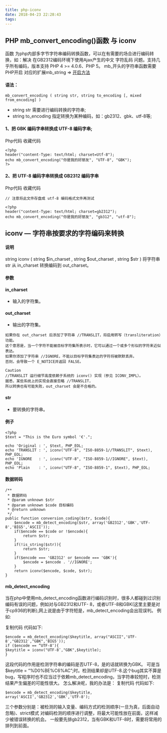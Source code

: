 ```yaml
---
title: php-iconv
date: 2018-04-23 22:28:43
tags:
---
```


## PHP mb_convert_encoding()函数 与 iconv 
函数 为php内部多字节字符串编码转换函数，可以在有需要的场合进行编码转换，如：解决 
在GB2312编码环境下使用Ajax产生的中文 字符乱码 问题。支持几乎所有编码，版本支持 PHP 4 >= 4.0.6、PHP 5。
mb_开头的字符串函数需要PHP开启 对应的扩展mb_string => [开启方法](https://blog.csdn.net/yumenshizhongjingjie/article/details/50569889)

#### 语法：
```
mb_convert_encoding ( string str, string to_encoding [, mixed from_encoding] )
```
- string str 需要进行编码转换的字符串; 
-  string to_encoding 指定转换为某种编码，如：gb2312、gbk、utf-8等;

#### 1、把 GBK 编码字串转换成 UTF-8 编码字串; 
Php代码 收藏代码
```
<?php  
header("content-Type: text/html; charset=Utf-8");  
echo mb_convert_encoding("你是我的好朋友", "UTF-8", "GBK");  
?>
```

#### 2、把 UTF-8 编码字串转换成 GB2312 编码字串 
Php代码 收藏代码 
```
// 注意将此文件存盘成 utf-8 编码格式文件再测试

<?php  
header("content-Type: text/html; charset=gb2312");  
echo mb_convert_encoding("你是我的好朋友", "gb312", "utf-8");  
```
## iconv — 字符串按要求的字符编码来转换
#### 说明
string iconv ( string $in_charset , string $out_charset , string $str )
将字符串 str 从 in_charset 转换编码到 out_charset。

#### 参数
#### in_charset
- 输入的字符集。

#### out_charset
- 输出的字符集。

```
如果你在 out_charset 后添加了字符串 //TRANSLIT，将启用转写（transliteration）功能。
这个意思是，当一个字符不能被目标字符集所表示时，它可以通过一个或多个形似的字符来近似表达。
如果你添加了字符串 //IGNORE，不能以目标字符集表达的字符将被默默丢弃。 
否则，会导致一个 E_NOTICE并返回 FALSE。

Caution
//TRANSLIT 运行细节高度依赖于系统的 iconv() 实现（参见 ICONV_IMPL）。
据悉，某些系统上的实现会直接忽略 //TRANSLIT，
所以转换也有可能失败，out_charset 会是不合格的。
```
#### str
- 要转换的字符串。

#### 例子
```
<?php
$text = "This is the Euro symbol '€'.";

echo 'Original : ', $text, PHP_EOL;
echo 'TRANSLIT : ', iconv("UTF-8", "ISO-8859-1//TRANSLIT", $text), PHP_EOL;
echo 'IGNORE   : ', iconv("UTF-8", "ISO-8859-1//IGNORE", $text), PHP_EOL;
echo 'Plain    : ', iconv("UTF-8", "ISO-8859-1", $text), PHP_EOL;
```

#### 数据转码
    /**
	 * 数据转码
	 * @param unknown $str
	 * @param unknown $code 目标编码
	 * @return unknown
	 */
	public function conversion_coding($str, $code){
		$encode = mb_detect_encoding($str, array('GB2312','GBK','UTF-8','BIG5','ASCII'));
		if($encode == $code or !$encode){
			return $str;
		}
		if(!is_string($str)){
			return $str;
		}
		if($encode === 'GB2312' or $encode === 'GBK'){
			$encode = $encode . '//IGNORE';
		}
		return iconv($encode, $code, $str);
	}
	
#### mb_detect_encoding

   当在php中使用mb_detect_encoding函数进行编码识别时，很多人都碰到过识别编码有误的问题，例如对与GB2312和UTF- 8，或者UTF-8和GBK(这里主要是对于cp936的判断),网上说是由于字符短是，mb_detect_encoding会出现误判。 
例如: 

复制代码 代码如下:

```
$encode = mb_detect_encoding($keytitle, array("ASCII",'UTF-8′,"GB2312′,"GBK",'BIG5′)); 
if ($encode == “UTF-8″){ 
$keytitle = iconv("UTF-8″,"GBK",$keytitle); 
} 
```
这段代码的作用是检测字符串的编码是否UTF-8，是的话就转换为GBK。 
可是当 $keytitle = “%D0%BE%C6%AC”;时。检测结果却是UTF-8.这个bug其实不算是bug，写程序时也不应当过于依赖mb_detect_encoding，当字符串较短时，检测结果产生偏差的可能性很大。 
怎么解决呢，我的办法是： 
复制代码 代码如下:

```
$encode = mb_detect_encoding($keytitle, array('ASCII','GB2312′,'GBK','UTF-8'); 
```

三个参数分别是：被检测的输入变量、编码方式的检测顺序(一旦为真，后面自动忽略)、strict模式 
对编码检测的顺序进行调整，将最大可能性放在前面，这样减少被错误转换的机会。 
一般要先排gb2312，当有GBK和UTF-8时，需要将常用的排列到前面。
